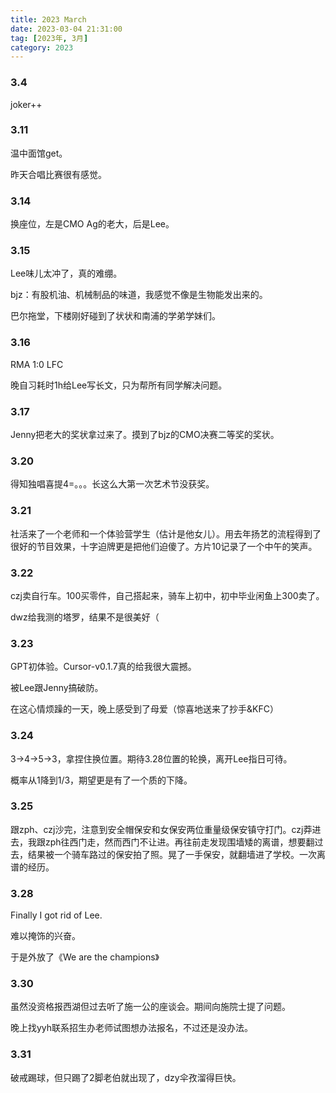 ```yaml
---
title: 2023 March
date: 2023-03-04 21:31:00
tag: [2023年, 3月]
category: 2023
---
```


### 3.4

joker++

### 3.11

温中面馆get。

昨天合唱比赛很有感觉。

### 3.14

换座位，左是CMO Ag的老大，后是Lee。

### 3.15

Lee味儿太冲了，真的难绷。

bjz：有股机油、机械制品的味道，我感觉不像是生物能发出来的。

巴尔拖堂，下楼刚好碰到了状状和南浦的学弟学妹们。

### 3.16

RMA 1:0 LFC

晚自习耗时1h给Lee写长文，只为帮所有同学解决问题。

### 3.17

Jenny把老大的奖状拿过来了。摸到了bjz的CMO决赛二等奖的奖状。

### 3.20

得知独唱喜提4=。。。长这么大第一次艺术节没获奖。

### 3.21

社活来了一个老师和一个体验营学生（估计是他女儿）。用去年扬艺的流程得到了很好的节目效果，十字迫牌更是把他们迫傻了。方片10记录了一个中午的笑声。

### 3.22

czj卖自行车。100买零件，自己搭起来，骑车上初中，初中毕业闲鱼上300卖了。

dwz给我测的塔罗，结果不是很美好（

### 3.23

GPT初体验。Cursor-v0.1.7真的给我很大震撼。

被Lee跟Jenny搞破防。

在这心情烦躁的一天，晚上感受到了母爱（惊喜地送来了抄手&KFC）

### 3.24

3->4->5->3，拿捏住换位置。期待3.28位置的轮换，离开Lee指日可待。

概率从1降到1/3，期望更是有了一个质的下降。

### 3.25

跟zph、czj沙完，注意到安全帽保安和女保安两位重量级保安镇守打门。czj莽进去，我跟zph往西门走，然而西门不让进。再往前走发现围墙矮的离谱，想要翻过去，结果被一个骑车路过的保安拍了照。晃了一手保安，就翻墙进了学校。一次离谱的经历。

### 3.28

Finally I got rid of Lee.

难以掩饰的兴奋。

于是外放了《We are the champions》

### 3.30

虽然没资格报西湖但过去听了施一公的座谈会。期间向施院士提了问题。

晚上找yyh联系招生办老师试图想办法报名，不过还是没办法。

### 3.31

破戒踢球，但只踢了2脚老伯就出现了，dzy伞孜溜得巨快。